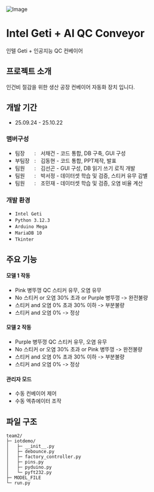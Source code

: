 ![Image](https://github.com/user-attachments/assets/f3a97543-363d-4e7a-a2a8-e31d1d17ad0f)

# Intel Geti + AI QC Conveyor
인텔 Geti + 인공지능 QC 컨베이어


## 프로젝트 소개
인건비 절감을 위한 생산 공장 컨베이어 자동화 장치 입니다.
<br>

## 개발 기간
* 25.09.24 - 25.10.22

### 맴버구성
 - 팀장ㅤㅤ:ㅤ서채건 - 코드 통합, DB 구축, GUI 구성
 - 부팀장ㅤ:ㅤ김동현 - 코드 통합, PPT제작, 발표
 - 팀원ㅤㅤ:ㅤ김선곤 - GUI 구성, DB 읽기 쓰기 로직 개발
 - 팀원ㅤㅤ:ㅤ박서정 - 데이터셋 학습 및 검증, 스티커 유무 감별
 - 팀원ㅤㅤ:ㅤ조민재 - 데이터셋 학습 및 검증, 오염 비율 계산

### 개발 환경
- `Intel Geti`
- `Python 3.12.3`
- `Arduino Mega`
- `MariaDB 10`
- `Tkinter`

## 주요 기능
#### 모델 1 작동
- Pink 병뚜껑 QC 스티커 유무, 오염 유무
- No 스티커 or 오염 30% 초과 or Purple 병뚜껑 -> 완전불량
- 스티커 and 오염 0% 초과 30% 이하 -> 부분불량
- 스티커 and 오염 0% -> 정상

#### 모델 2 작동
- Purple 병뚜껑 QC 스티커 유무, 오염 유무
- No 스티커 or 오염 30% 초과 or Pink 병뚜껑 -> 완전불량
- 스티커 and 오염 0% 초과 30% 이하 -> 부분불량
- 스티커 and 오염 0% -> 정상

#### 관리자 모드
- 수동 컨베이어 제어
- 수동 엑츄에이터 조작

## 파일 구조
```
team2/
├─ iotdemo/
│   ├─ __init__.py
│   ├─ debounce.py
│   ├─ factory_controller.py
│   ├─ pins.py
│   ├─ pyduino.py
│   └─ pyft232.py
├─ MODEL_FILE
└─ run.py
```
